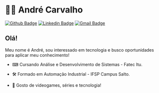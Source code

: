 # 👨‍💻 André Carvalho

[![Github Badge](https://img.shields.io/badge/-Github-000?style=flat-square&logo=Github&logoColor=white&link=https://github.com/https://github.com/andre-alck)](https://github.com/andre-alck)
[![Linkedin Badge](https://img.shields.io/badge/-LinkedIn-blue?style=flat-square&logo=Linkedin&logoColor=white&link=https://www.linkedin.com/in/andr%C3%A9-santos-alckmin-de-carvalho-356a52206/)](https://www.linkedin.com/in/andr%C3%A9-santos-alckmin-de-carvalho-356a52206/)
[![Gmail Badge](https://img.shields.io/badge/-Gmail-c14438?style=flat-square&logo=Gmail&logoColor=white&link=mailto:andrealck1@gmail.com)](mailto:andrealck1@gmail.com)

## Olá!

Meu nome é André, sou interessado em tecnologia e busco oportunidades para aplicar meu conhecimento!

- ⌨ Cursando Análise e Desenvolvimento de Sistemas - Fatec Itu.

- 🛠 Formado em Automação Industrial - IFSP Campus Salto.

- 👤 Gosto de videogames, séries e tecnologia!
